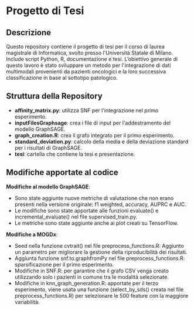 # Progetto di Tesi

## Descrizione
Questo repository contiene il progetto di tesi per il corso di laurea magistrale di Informatica, svolto presso l'Università Statale di Milano. Include script Python, R, documentazione e tesi.
L’obiettivo generale di questo lavoro è stato sviluppare un metodo per l'integrazione di dati multimodali provenienti da pazienti oncologici e la loro successiva classificazione in base al sottotipo patologico.

## Struttura della Repository
- **affinity_matrix.py**: utilizza SNF per l'integrazione nel primo esperimento.
- **inputFilesGraphsage**: crea i file di input per l'addestramento del modello GraphSAGE.
- **graph_creation.R**: crea il grafo integrato per il primo esperimento.
- **standard_deviation.py**: calcolo della media e della deviazione standard per i risultati di GraphSAGE.
- **tesi**: cartella che contiene la tesi e presentazione.

## Modifiche apportate al codice
**Modifiche al modello GraphSAGE**: 
- Sono state aggiunte nuove metriche di valutazione che non erano presenti nella versione originale: f1 weighted, accuracy, AUPRC e AUC.
- Le modifiche sono state apportate alle funzioni evaluate() e incremental_evaluate() nel file supervised_train.py.
- Le metriche sono state aggiunte anche ai plot creati su TensorFlow.

**Modifiche a MOGDx**:
- Seed nella funzione cvtrait() nel file preprocess_functions.R: Aggiunto un parametro per migliorare la gestione della riproducibilità dei risultati.
- Aggiunta funzione snf.to.graphfromPy nel file preprocess_functions.R: sparsificazione per il primo esperimento.
- Modifiche in SNF.R: per garantire che il grafo CSV venga creato utilizzando solo i pazienti in comune tra le modalità selezionate.
- Modifiche in knn_graph_generation.R: apportate per il terzo esperimento, viene usata una funzione (select_by_sds() creata nel file preprocess_functions.R) per selezionare le 500 feature con la maggiore variabilità.
